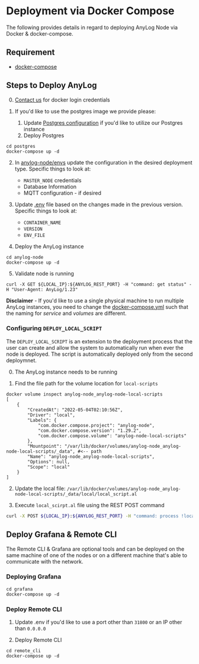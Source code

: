 # Deployment via Docker Compose 

The following provides details in regard to deploying AnyLog Node via Docker & docker-compose.

## Requirement
* [docker-compose](docker_install.sh)

## Steps to Deploy AnyLog 
0. <a href="mailto:info@anylog.co?subject=docker login credentials">Contact us</a> for docker login credentials


1. If you'd like to use the postgres image we provide please:
    1. Update [Postgres configuration](postgres/postgres.env) if you'd like to utilize our Postgres instance
    2. Deploy Postgres 
```commandline
cd postgres 
docker-compose up -d 
```

2. In [anylog-node/envs](anylog-node/envs) update the configuration in the desired deployment type. Specific things to look at: 
    * `MASTER_NODE` credentials
    * Database Information
    * MQTT configuration - if desired 
   

3. Update [.env](anylog-node/.env) file based on the changes made in the previous version. Specific things to look at: 
    * `CONTAINER_NAME`
    * `VERSION`
    * `ENV_FILE`


4. Deploy the AnyLog instance
```commandline
cd anylog-node 
docker-compose up -d
```

5. Validate node is running
```commandline
curl -X GET ${LOCAL_IP}:${ANYLOG_REST_PORT} -H "command: get status" -H "User-Agent: AnyLog/1.23" 
```
**Disclaimer** - If you'd like to use a single physical machine to run multiple AnyLog instances, you need to change 
the [docker-compose.yml](anylog-node/docker-compose.yml) such that the naming for _service_ and _volumes_ are different.  

### Configuring `DEPLOY_LOCAL_SCRIPT`
The `DEPLOY_LOCAL_SCRIPT` is an extension to the deployment process that the user can create and allow the system to 
automatically run when ever the node is deployed. The script is automatically deployed only from the second deploymnet. 

0. The AnyLog instance needs to be running 


1. Find the file path for the volume location for `local-scripts`
```commandline
docker volume inspect anylog-node_anylog-node-local-scripts
[
    {
        "CreatedAt": "2022-05-04T02:10:56Z",
        "Driver": "local",
        "Labels": {
            "com.docker.compose.project": "anylog-node",
            "com.docker.compose.version": "1.29.2",
            "com.docker.compose.volume": "anylog-node-local-scripts"
        },
        "Mountpoint": "/var/lib/docker/volumes/anylog-node_anylog-node-local-scripts/_data", #<-- path 
        "Name": "anylog-node_anylog-node-local-scripts",
        "Options": null,
        "Scope": "local"
    }
]
```

2. Update the local file: `/var/lib/docker/volumes/anylog-node_anylog-node-local-scripts/_data/local/local_script.al`


3. Execute `local_scirpt.al` file using the REST POST command
```bash
curl -X POST ${LOCAL_IP}:${ANYLOG_REST_PORT} -H "command: process !local_scripts/local_script.al" -H "User-Agent: AnyLog/1.23"
```

## Deploy Grafana & Remote CLI
The Remote CLI & Grafana are optional tools and can be deployed on the same machine of one of the nodes or on a different machine
that's able to communicate with the network. 

### Deploying Grafana
```commandline
cd grafana 
docker-compose up -d 
```

### Deploy Remote CLI
1. Update .env if you'd like to use a port other than `31800` or an IP other than `0.0.0.0`

2. Deploy Remote CLI 
```commandline
cd remote_cli 
docker-compose up -d
```
